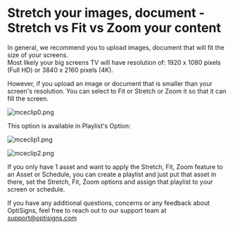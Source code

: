 # Stretch your images, document - Stretch vs Fit vs Zoom your content

In general, we recommend you to upload images, document that will fit the size
of your screens.  
Most likely your big screens TV will have resolution of: 1920 x 1080 pixels
(Full HD) or 3840 x 2160 pixels (4K).

However, if you upload an image or document that is smaller than your screen's
resolution. You can select to Fit or Stretch or Zoom it so that it can fill
the screen.

![mceclip0.png](https://support.optisigns.com/hc/article_attachments/360094225073)

This option is available in Playlist's Option:

![mceclip1.png](https://support.optisigns.com/hc/article_attachments/360092017254)

![mceclip2.png](https://support.optisigns.com/hc/article_attachments/360092017274)

If you only have 1 asset and want to apply the Stretch, Fit, Zoom feature to
an Asset or Schedule, you can create a playlist and just put that asset in
there, set the Stretch, Fit, Zoom options and assign that playlist to your
screen or schedule.

If you have any additional questions, concerns or any feedback about
OptiSigns, feel free to reach out to our support team at
[support@optisigns.com](mailto:support@optisigns.com)  

